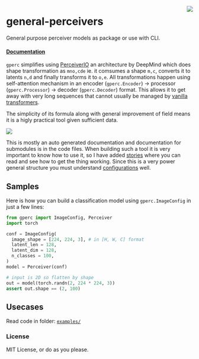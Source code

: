 <a href="https://nimblebox.ai/" target="_blank"><img src="https://raw.githubusercontent.com/NimbleBoxAI/nbox/master/assets/built_at_nbx.svg" align="right"></a>

# general-perceivers

General purpose perceiver models as package or use with CLI.

#### [Documentation](https://yashbonde.github.io/general-perceivers/)

`gperc` simplifies using [PerceiverIO](https://deepmind.com/research/open-source/perceiver-IO)
an architecture by DeepMind which does shape transformation as `mno,cde` ie. it comsumes a shape 
`m,c`, converts it to latents `n,d` and finally transforms it to `o,e`. All transformations happen
using self-attention mechanism in an encoder (`gperc.Encoder`) → processor (`gperc.Processor`) → 
decoder (`gperc.Decoder`) format. This allows it to get away with very long sequences that cannot
usually be managed by [vanilla transformers](https://arxiv.org/pdf/1706.03762.pdf).

The simplicity of its formula along with general improvement of field means it is a higly practical tool
given sufficient data.

<img src="https://miro.medium.com/max/1400/0*0QENq9YFSQcaWvwy.png">

This is mostly an auto generated documentation and documentation for submodules is in the code files.
When building such a tool it is very important to know how to use it, so I have added
[stories](https://yashbonde.github.io/general-perceivers/stories.html) where you can read and see how to get the thing working. Since this is a
very power general structure you must understand [configurations](https://yashbonde.github.io/general-perceivers/gperc.configs.html) well.

## Samples

Here is how you can build a classification model using `gperc.ImageConfig` in just a few lines:

```python
from gperc import ImageConfig, Perceiver
import torch

conf = ImageConfig(
  image_shape = [224, 224, 3], # in [H, W, C] format
  latent_len = 128,
  latent_dim = 128,
  n_classes = 100,
)
model = Perceiver(conf)

# input is 2D so flatten by shape
out = model(torch.randn(2, 224 * 224, 3))
assert out.shape == (2, 100)
```

## Usecases

Read code in folder: [`examples/`](./examples/)

### License

MIT License, or do as you please.
